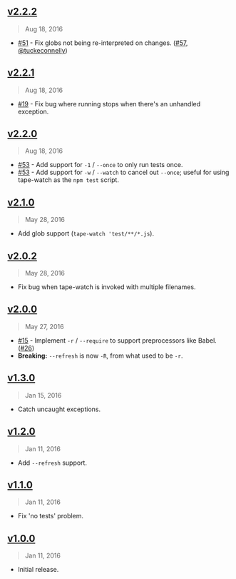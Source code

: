 ## [v2.2.2]
> Aug 18, 2016

- [#51] - Fix globs not being re-interpreted on changes. ([#57], [@tuckeconnelly])

[v2.2.2]: https://github.com/rstacruz/tape-watch/compare/v2.2.1...v2.2.2

## [v2.2.1]
> Aug 18, 2016

- [#19] - Fix bug where running stops when there's an unhandled exception.

[v2.2.1]: https://github.com/rstacruz/tape-watch/compare/v2.2.0...v2.2.1

## [v2.2.0]
> Aug 18, 2016

- [#53] - Add support for `-1` / `--once` to only run tests once.
- [#53] - Add support for `-w` / `--watch` to cancel out `--once`; useful for using tape-watch as the `npm test` script.

[v2.2.0]: https://github.com/rstacruz/tape-watch/compare/v2.1.0...v2.2.0

## [v2.1.0]
> May 28, 2016

- Add glob support (`tape-watch 'test/**/*.js`).

[v2.1.0]: https://github.com/rstacruz/tape-watch/compare/v2.0.2...v2.1.0

## [v2.0.2]
> May 28, 2016

- Fix bug when tape-watch is invoked with multiple filenames.

[v2.0.2]: https://github.com/rstacruz/tape-watch/compare/v2.0.0...v2.0.2

## [v2.0.0]
> May 27, 2016

- [#15] - Implement `-r` / `--require` to support preprocessors like Babel. ([#26])
- __Breaking:__ `--refresh` is now `-R`, from what used to be `-r`.

[v2.0.0]: https://github.com/rstacruz/tape-watch/compare/v1.3.0...v2.0.0

## [v1.3.0]
> Jan 15, 2016

- Catch uncaught exceptions.

[v1.3.0]: https://github.com/rstacruz/tape-watch/compare/v1.2.0...v1.3.0

## [v1.2.0]
> Jan 11, 2016

- Add `--refresh` support.

[v1.2.0]: https://github.com/rstacruz/tape-watch/compare/v1.1.0...v1.2.0

## [v1.1.0]
> Jan 11, 2016

- Fix 'no tests' problem.

[v1.1.0]: https://github.com/rstacruz/tape-watch/compare/v1.0.0...v1.1.0

## [v1.0.0]
> Jan 11, 2016

- Initial release.

[v1.0.0]: https://github.com/rstacruz/tape-watch/tree/v1.0.0
[#15]: https://github.com/rstacruz/tape-watch/issues/15
[#26]: https://github.com/rstacruz/tape-watch/issues/26
[#51]: https://github.com/rstacruz/tape-watch/issues/51
[#57]: https://github.com/rstacruz/tape-watch/issues/57
[#19]: https://github.com/rstacruz/tape-watch/issues/19
[#53]: https://github.com/rstacruz/tape-watch/issues/53
[@tuckeconnelly]: https://github.com/tuckeconnelly
